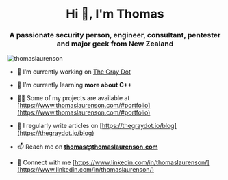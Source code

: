 <h1 align="center">Hi 👋, I'm Thomas</h1>
<h3 align="center">A passionate security person, engineer, consultant, pentester and major geek from New Zealand</h3>

<p align="left"> <img src="https://komarev.com/ghpvc/?username=thomaslaurenson&label=Profile%20views&color=0e75b6&style=flat" alt="thomaslaurenson" /> </p>

- 🔭 I’m currently working on [The Gray Dot](https://github.com/thegraydot)

- 🌱 I’m currently learning **more about C++**

- 👨‍💻 Some of my projects are available at [https://www.thomaslaurenson.com/#portfolio](https://www.thomaslaurenson.com/#portfolio)

- 📝 I regularly write articles on [https://thegraydot.io/blog](https://thegraydot.io/blog)

- 📫 Reach me on **thomas@thomaslaurenson.com**

- 📄 Connect with me [https://www.linkedin.com/in/thomaslaurenson/](https://www.linkedin.com/in/thomaslaurenson/)
